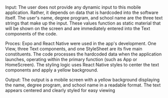 Input:
The user does not provide any dynamic input to this mobile application.  Rather, it depends on data that is hardcoded into the software itself.  The user's name, degree program, and school name are the three text strings that make up the input.  These values function as static material that will be shown on the screen and are immediately entered into the Text components of the code.

Proces:
Expo and React Native were used in the app's development.  One View, three Text components, and one StyleSheet are its five main constituents.  The code processes the hardcoded data when the application launches, operating within the primary function (such as App or HomeScreen).  The styling logic uses React Native styles to center the text components and apply a yellow background.

Output:
The output is a mobile screen with a yellow background displaying the name, degree program, and school name in a readable format. The text appears centered and clearly styled for easy viewing